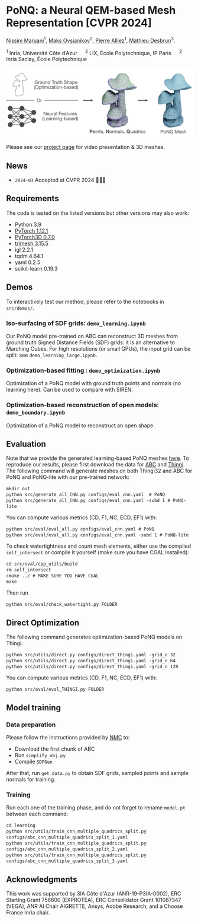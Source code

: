 

# PoNQ: a Neural QEM-based Mesh Representation [CVPR 2024]

[Nissim Maruani](https://nissmar.github.io)<sup>1</sup>, [Maks Ovsjanikov](https://www.lix.polytechnique.fr/~maks/)<sup>2</sup>, [Pierre Alliez](https://team.inria.fr/titane/pierre-alliez/)<sup>1</sup>, [Mathieu Desbrun](https://pages.saclay.inria.fr/mathieu.desbrun/)<sup>3</sup>.

<sup>1</sup> Inria, Université Côte d’Azur &emsp; <sup>2</sup> LIX, École Polytechnique, IP Paris &emsp; <sup>2</sup> Inria Saclay, École Polytechnique

<img src='data/banner.png' />

Please see our [project page](https://nissmar.github.io/projects/ponq) for video presentation & 3D meshes. 

## News

- `2024-03` Accepted at CVPR 2024 🚀🚀🚀


## Requirements


The code is tested on the listed versions but other versions may also work:

- Python 3.9
- [PyTorch 1.12.1](https://pytorch.org/get-started/locally/)
- [PyTorch3D 0.7.0](https://github.com/facebookresearch/pytorch3d/blob/main/INSTALL.md)
- [trimesh 3.15.5](https://trimsh.org/install.html)
- igl 2.2.1
- tqdm 4.64.1
- yaml 0.2.5
- scikit-learn 0.19.3

## Demos

To interactively test our method, please refer to the notebooks in `src/demos/`.

### Iso-surfacing of SDF grids: `demo_learning.ipynb`
Our PoNQ model pre-trained on ABC can reconstruct 3D meshes from ground truth Signed Distance Fields (SDF) grids: it is an alternative to Marching Cubes. For high resolutions (or small GPUs), the input grid can be split: see `demo_learning_large.ipynb`.

### Optimization-based fitting : `demo_optimization.ipynb`

Optimization of a PoNQ model with ground truth points and normals (no learning here). Can be used to compare with SIREN. 

### Optimization-based reconstruction of open models: `demo_boundary.ipynb`

Optimization of a PoNQ model to reconstruct an open shape.


## Evaluation

Note that we provide the generated learning-based PoNQ meshes [here](https://drive.google.com/file/d/1zk0mr8Gmx_d-yYFSC9lhMZDwTwvPujEK/view?usp=sharing). To reproduce our results,  please first download the data for [ABC](https://drive.google.com/file/d/1XgHf70Xqxraidhsd3RwXHw7_nifUgVSy/view?usp=sharing) and [Thingi](https://drive.google.com/file/d/1uNYQ7ZuLNqTQJPK7Rs8PiJf7sn5MhqZY/view?usp=sharing). 
The following command will generate meshes on both Thingi32 and ABC for PoNQ and PoNQ-lite with our pre-trained network:

```
mkdir out 
python src/generate_all_CNN.py configs/eval_cnn.yaml  # PoNQ
python src/generate_all_CNN.py configs/eval_cnn.yaml -subd 1 # PoNQ-lite
```

You can compute various metrics (CD, F1, NC, ECD, EF1) with:

```
python src/eval/eval_all.py configs/eval_cnn.yaml # PoNQ
python src/eval/eval_all.py configs/eval_cnn.yaml -subd 1 # PoNQ-lite
```

To check watertightness and count mesh elements, either use the compiled `self_intersect` or compile it yourself (make sure you have CGAL installed):

```
cd src/eval/cpp_utils/build
rm self_intersect
cmake ../ # MAKE SURE YOU HAVE CGAL
make
```
Then run
```
python src/eval/check_watertight.py FOLDER
```


## Direct Optimization

The following command generates optimization-based PoNQ models on Thingi:
````
python src/utils/direct.py configs/direct_thingi.yaml -grid_n 32
python src/utils/direct.py configs/direct_thingi.yaml -grid_n 64
python src/utils/direct.py configs/direct_thingi.yaml -grid_n 128
````

You can compute various metrics (CD, F1, NC, ECD, EF1) with:

````
python src/eval/eval_THINGI.py FOLDER
````


## Model training


### Data preparation

Please follow the instructions provided by [NMC](https://github.com/czq142857/NMC/tree/main/data_preprocessing) to:
- Download the first chunk of ABC
- Run `simplify_obj.py`
- Compile `SDFGen`

After that, run `get_data.py` to obtain SDF grids, sampled points and sample normals for training.

### Training
Run each one of the training phase, and do not forget to rename `model.pt` between each command:

```
cd learning
python src/utils/train_cnn_multiple_quadrics_split.py configs/abc_cnn_multiple_quadrics_split_1.yaml
python src/utils/train_cnn_multiple_quadrics_split.py configs/abc_cnn_multiple_quadrics_split_2.yaml
python src/utils/train_cnn_multiple_quadrics_split.py configs/abc_cnn_multiple_quadrics_split_3.yaml
```

<!-- ## Citation 
TODO -->

## Acknowledgments 

This work was supported by 3IA Côte d'Azur (ANR-19-P3IA-0002), ERC Starting Grant 758800 (EXPROTEA), ERC Consolidator Grant 101087347 (VEGA), ANR AI Chair AIGRETTE, Ansys, Adobe Research, and a Choose France Inria chair.
